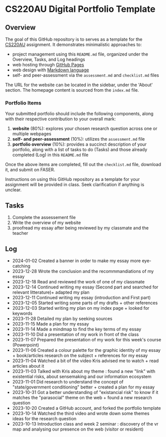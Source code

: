 # CS220AU Digital Portfolio Template

## Overview
The goal of this GitHub repository is to serves as a template for the [CS220AU](https://navigatingthedigitalworld.com/docs/cs220au) assignment. It demonstrates minimalistic approaches to:

- project management using this `README.md` file, organized under the Overview, Tasks, and Log headings
- web hosting through [GitHub Pages](https://pages.github.com/)
- web design with [Markdown language](https://guides.github.com/features/mastering-markdown/)
- self- and peer-assessment via the `assessment.md` and `checklist.md` files

The URL for the website can be located in the sidebar, under the 'About' section. The homepage content is sourced from the `index.md` file.

### Portfolio Items
Your submitted portfolio should include the following components, along with their respective contribution to your overall mark:

1. **website** (80%): explores your chosen research question across one or multiple webpages
2. **self- and peer-assessment** (10%): utilizes the `assessment.md` file
3. **portfolio overview** (10%): provides a succinct description of your portfolio, along with a list of tasks to do (Tasks) and those already completed (Log) in this `README.md` file

Once the above items are completed, fill out the `checklist.md` file, download it, and submit on FASER.

Instructions on using this GitHub repository as a template for your assignment will be provided in class. Seek clarification if anything is unclear.

## Tasks
1. Complete the assessement file
2. Write the overview of my website
3. proofread my essay after being reviewed by my classmate and the teacher
   

## Log
- 2024-01-02 Created a banner in order to make my essay more eye-catching
- 2023-12-28 Wrote the conclusion and the recommmandiations of my essay
- 2023-12-18 Read and reviewed the work of one of my classmate
- 2023-12-14 Continued writing my essay (Second part and searched for relevant litterature)+ adapted my plan
- 2023-12-11 Continued writing my essay (introduction and First part)
- 2023-12-05 Started writing some parts of my drafts + other references
- 2023-12-03 Started writing my plan on my index page + looked for keywords
- 2023-11-28 Detailed my plan by seeking sources
- 2023-11-15 Made a plan for my essay
- 2023-11-14 Made a mindmap to find the key terms of my essay
- 2023-11-10 Did a presentation of my work in front of the class 
- 2023-11-07 Prepared the presentation of my work for this week's course (Powerpoint)
- 2023-11-06 Created a colour palette for the graphic identity of my essay + book/articles research on the subject + references for my essay
- 2023-11-04 Watched a bit of the video Kris advised me to watch + read articles about it
- 2023-11-03 Talked with Kris about my theme : found a new "link" with existential risks, about sensemaking and our information ecosystem
- 2023-11-01 Did research to understand the concept of "state/government conditioning" better + created a plan for my essay
- 2023-10-31 Got a better understanding of "existancial risk" to know if it matches the "parasocial" theme on the web + found a new research question
- 2023-10-20 Created a GitHub account, and forked the portfolio template
- 2023-10-14 Watched the third video and wrote down some themes ideas for the research question
- 2023-10-13 Introduction class and week 2 seminar : discovery of the vr map and analysing our presence on the web (visitor or resident)



